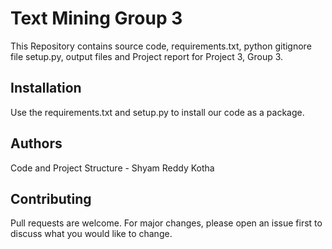 # Text Mining Group 3

This Repository contains source code, requirements.txt, python gitignore file setup.py, output files and Project report for Project 3, Group 3.

## Installation
Use the requirements.txt and setup.py to install our code as a package.


## Authors 
Code and Project Structure - Shyam Reddy Kotha

## Contributing

Pull requests are welcome. For major changes, please open an issue first
to discuss what you would like to change.

